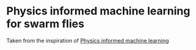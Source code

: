 # Physics informed machine learning for swarm flies

Taken from the inspiration of [Physics informed machine learning](https://www.youtube.com/playlist?list=PLMrJAkhIeNNQ0BaKuBKY43k4xMo6NSbBa)

```{tableofcontents}
```
